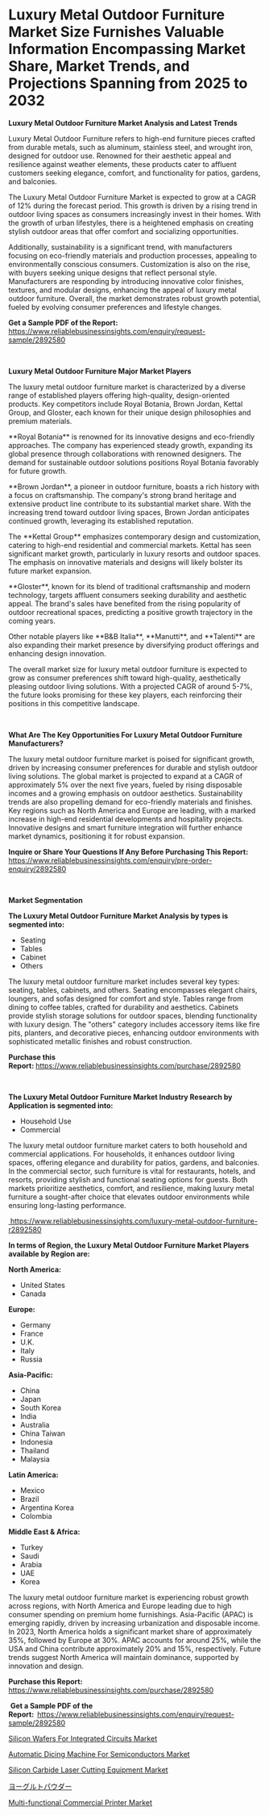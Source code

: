 <p><h1>Luxury Metal Outdoor Furniture Market Size Furnishes Valuable Information Encompassing Market Share, Market Trends, and Projections Spanning from 2025 to 2032</h1></p><p><strong>Luxury Metal Outdoor Furniture Market Analysis and Latest Trends</strong></p>
<p><p>Luxury Metal Outdoor Furniture refers to high-end furniture pieces crafted from durable metals, such as aluminum, stainless steel, and wrought iron, designed for outdoor use. Renowned for their aesthetic appeal and resilience against weather elements, these products cater to affluent customers seeking elegance, comfort, and functionality for patios, gardens, and balconies.</p><p>The Luxury Metal Outdoor Furniture Market is expected to grow at a CAGR of 12% during the forecast period. This growth is driven by a rising trend in outdoor living spaces as consumers increasingly invest in their homes. With the growth of urban lifestyles, there is a heightened emphasis on creating stylish outdoor areas that offer comfort and socializing opportunities. </p><p>Additionally, sustainability is a significant trend, with manufacturers focusing on eco-friendly materials and production processes, appealing to environmentally conscious consumers. Customization is also on the rise, with buyers seeking unique designs that reflect personal style. Manufacturers are responding by introducing innovative color finishes, textures, and modular designs, enhancing the appeal of luxury metal outdoor furniture. Overall, the market demonstrates robust growth potential, fueled by evolving consumer preferences and lifestyle changes.</p></p>
<p><strong>Get a Sample PDF of the Report:&nbsp;</strong> <a href="https://www.reliablebusinessinsights.com/enquiry/request-sample/2892580?utm_campaign=101&utm_medium=2&utm_source=Github&utm_content=ia&utm_term=15032025&utm_id=luxury-metal-outdoor-furniture">https://www.reliablebusinessinsights.com/enquiry/request-sample/2892580</a></p>
<p>&nbsp;</p>
<p><strong>Luxury Metal Outdoor Furniture Major Market Players</strong></p>
<p><p>The luxury metal outdoor furniture market is characterized by a diverse range of established players offering high-quality, design-oriented products. Key competitors include Royal Botania, Brown Jordan, Kettal Group, and Gloster, each known for their unique design philosophies and premium materials.</p><p>**Royal Botania** is renowned for its innovative designs and eco-friendly approaches. The company has experienced steady growth, expanding its global presence through collaborations with renowned designers. The demand for sustainable outdoor solutions positions Royal Botania favorably for future growth.</p><p>**Brown Jordan**, a pioneer in outdoor furniture, boasts a rich history with a focus on craftsmanship. The company's strong brand heritage and extensive product line contribute to its substantial market share. With the increasing trend toward outdoor living spaces, Brown Jordan anticipates continued growth, leveraging its established reputation.</p><p>The **Kettal Group** emphasizes contemporary design and customization, catering to high-end residential and commercial markets. Kettal has seen significant market growth, particularly in luxury resorts and outdoor spaces. The emphasis on innovative materials and designs will likely bolster its future market expansion.</p><p>**Gloster**, known for its blend of traditional craftsmanship and modern technology, targets affluent consumers seeking durability and aesthetic appeal. The brand's sales have benefited from the rising popularity of outdoor recreational spaces, predicting a positive growth trajectory in the coming years.</p><p>Other notable players like **B&B Italia**, **Manutti**, and **Talenti** are also expanding their market presence by diversifying product offerings and enhancing design innovation.</p><p>The overall market size for luxury metal outdoor furniture is expected to grow as consumer preferences shift toward high-quality, aesthetically pleasing outdoor living solutions. With a projected CAGR of around 5-7%, the future looks promising for these key players, each reinforcing their positions in this competitive landscape.</p></p>
<p>&nbsp;</p>
<p><strong>What Are The Key Opportunities For Luxury Metal Outdoor Furniture Manufacturers?</strong></p>
<p><p>The luxury metal outdoor furniture market is poised for significant growth, driven by increasing consumer preferences for durable and stylish outdoor living solutions. The global market is projected to expand at a CAGR of approximately 5% over the next five years, fueled by rising disposable incomes and a growing emphasis on outdoor aesthetics. Sustainability trends are also propelling demand for eco-friendly materials and finishes. Key regions such as North America and Europe are leading, with a marked increase in high-end residential developments and hospitality projects. Innovative designs and smart furniture integration will further enhance market dynamics, positioning it for robust expansion.</p></p>
<p><strong>Inquire or Share Your Questions If Any Before Purchasing This Report:</strong> <a href="https://www.reliablebusinessinsights.com/enquiry/pre-order-enquiry/2892580?utm_campaign=101&utm_medium=2&utm_source=Github&utm_content=ia&utm_term=15032025&utm_id=luxury-metal-outdoor-furniture">https://www.reliablebusinessinsights.com/enquiry/pre-order-enquiry/2892580</a></p>
<p>&nbsp;</p>
<p><strong>Market Segmentation</strong></p>
<p><strong>The Luxury Metal Outdoor Furniture Market Analysis by types is segmented into:</strong></p>
<p><ul><li>Seating</li><li>Tables</li><li>Cabinet</li><li>Others</li></ul></p>
<p><p>The luxury metal outdoor furniture market includes several key types: seating, tables, cabinets, and others. Seating encompasses elegant chairs, loungers, and sofas designed for comfort and style. Tables range from dining to coffee tables, crafted for durability and aesthetics. Cabinets provide stylish storage solutions for outdoor spaces, blending functionality with luxury design. The "others" category includes accessory items like fire pits, planters, and decorative pieces, enhancing outdoor environments with sophisticated metallic finishes and robust construction.</p></p>
<p><strong>Purchase this Report:&nbsp;</strong><a href="https://www.reliablebusinessinsights.com/purchase/2892580?utm_campaign=101&utm_medium=2&utm_source=Github&utm_content=ia&utm_term=15032025&utm_id=luxury-metal-outdoor-furniture">https://www.reliablebusinessinsights.com/purchase/2892580</a></p>
<p>&nbsp;</p>
<p><strong>The Luxury Metal Outdoor Furniture Market Industry Research by Application is segmented into:</strong></p>
<p><ul><li>Household Use</li><li>Commercial</li></ul></p>
<p><p>The luxury metal outdoor furniture market caters to both household and commercial applications. For households, it enhances outdoor living spaces, offering elegance and durability for patios, gardens, and balconies. In the commercial sector, such furniture is vital for restaurants, hotels, and resorts, providing stylish and functional seating options for guests. Both markets prioritize aesthetics, comfort, and resilience, making luxury metal furniture a sought-after choice that elevates outdoor environments while ensuring long-lasting performance.</p></p>
<p><a href="https://www.reliablebusinessinsights.com/luxury-metal-outdoor-furniture-r2892580?utm_campaign=101&utm_medium=2&utm_source=Github&utm_content=ia&utm_term=15032025&utm_id=luxury-metal-outdoor-furniture">&nbsp;https://www.reliablebusinessinsights.com/luxury-metal-outdoor-furniture-r2892580</a></p>
<p><strong>In terms of Region, the Luxury Metal Outdoor Furniture Market Players available by Region are:</strong></p>
<p>
    <p> <strong> North America: </strong>
        <ul>
            <li>United States</li>
            <li>Canada</li>
        </ul>
        </p> 
    <p> <strong> Europe: </strong>
        <ul>
            <li>Germany</li>
            <li>France</li>
            <li>U.K.</li>
            <li>Italy</li>
            <li>Russia</li>
        </ul>
        </p> 
    <p> <strong> Asia-Pacific: </strong>
        <ul>
            <li>China</li>
            <li>Japan</li>
            <li>South Korea</li>
            <li>India</li>
            <li>Australia</li>
            <li>China Taiwan</li>
            <li>Indonesia</li>
            <li>Thailand</li>
            <li>Malaysia</li>
        </ul>
        </p> 
    <p> <strong> Latin America: </strong>
        <ul>
            <li>Mexico</li>
            <li>Brazil</li>
            <li>Argentina Korea</li>
            <li>Colombia</li>
        </ul>
        </p> 
    <p> <strong> Middle East & Africa: </strong>
        <ul>
            <li>Turkey</li>
            <li>Saudi</li>
            <li>Arabia</li>
            <li>UAE</li>
            <li>Korea</li>
        </ul>
    </p>
    </p>
<p><p>The luxury metal outdoor furniture market is experiencing robust growth across regions, with North America and Europe leading due to high consumer spending on premium home furnishings. Asia-Pacific (APAC) is emerging rapidly, driven by increasing urbanization and disposable income. In 2023, North America holds a significant market share of approximately 35%, followed by Europe at 30%. APAC accounts for around 25%, while the USA and China contribute approximately 20% and 15%, respectively. Future trends suggest North America will maintain dominance, supported by innovation and design.</p></p>
<p><strong>Purchase this Report: </strong><a href="https://www.reliablebusinessinsights.com/purchase/2892580?utm_campaign=101&utm_medium=2&utm_source=Github&utm_content=ia&utm_term=15032025&utm_id=luxury-metal-outdoor-furniture">https://www.reliablebusinessinsights.com/purchase/2892580</a></p>
<p>&nbsp;<strong>Get a Sample PDF of the Report:&nbsp;&nbsp;</strong><a href="https://www.reliablebusinessinsights.com/enquiry/request-sample/2892580?utm_campaign=101&utm_medium=2&utm_source=Github&utm_content=ia&utm_term=15032025&utm_id=luxury-metal-outdoor-furniture">https://www.reliablebusinessinsights.com/enquiry/request-sample/2892580</a></p>
<p><strong></strong></p>
<p><p><a href="https://github.com/kaforarvero/Market-Research-Report-List-1/blob/main/silicon-wafers-for-integrated-circuits-market.md?utm_campaign=101&utm_medium=2&utm_source=Github&utm_content=ia&utm_term=15032025&utm_id=luxury-metal-outdoor-furniture">Silicon Wafers For Integrated Circuits Market</a></p><p><a href="https://github.com/djihencygnel74/Market-Research-Report-List-1/blob/main/automatic-dicing-machine-for-semiconductors-market.md?utm_campaign=101&utm_medium=2&utm_source=Github&utm_content=ia&utm_term=15032025&utm_id=luxury-metal-outdoor-furniture">Automatic Dicing Machine For Semiconductors Market</a></p><p><a href="https://github.com/zymerivarrik6/Market-Research-Report-List-1/blob/main/silicon-carbide-laser-cutting-equipment-market.md?utm_campaign=101&utm_medium=2&utm_source=Github&utm_content=ia&utm_term=15032025&utm_id=luxury-metal-outdoor-furniture">Silicon Carbide Laser Cutting Equipment Market</a></p><p><a href="https://github.com/lababdou/Market-Research-Report-List-7/blob/main/964694445373.md?utm_campaign=101&utm_medium=2&utm_source=Github&utm_content=ia&utm_term=15032025&utm_id=luxury-metal-outdoor-furniture">ヨーグルトパウダー</a></p><p><a href="https://github.com/messonmengen75/Market-Research-Report-List-1/blob/main/multi-functional-commercial-printer-market.md?utm_campaign=101&utm_medium=2&utm_source=Github&utm_content=ia&utm_term=15032025&utm_id=luxury-metal-outdoor-furniture">Multi-functional Commercial Printer Market</a></p></p>